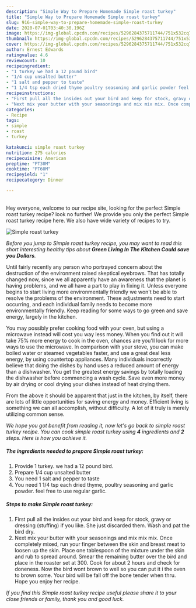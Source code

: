 ```yaml
---
description: "Simple Way to Prepare Homemade Simple roast turkey"
title: "Simple Way to Prepare Homemade Simple roast turkey"
slug: 916-simple-way-to-prepare-homemade-simple-roast-turkey
date: 2020-07-01T03:40:30.196Z
image: https://img-global.cpcdn.com/recipes/5296284375711744/751x532cq70/simple-roast-turkey-recipe-main-photo.jpg
thumbnail: https://img-global.cpcdn.com/recipes/5296284375711744/751x532cq70/simple-roast-turkey-recipe-main-photo.jpg
cover: https://img-global.cpcdn.com/recipes/5296284375711744/751x532cq70/simple-roast-turkey-recipe-main-photo.jpg
author: Ernest Edwards
ratingvalue: 4.6
reviewcount: 10
recipeingredient:
- "1 turkey we had a 12 pound bird"
- "1/4 cup unsalted butter"
- "1 salt and pepper to taste"
- "1 1/4 tsp each dried thyme poultry seasoning and garlic powder feel free to use regular garlic"
recipeinstructions:
- "First pull all the insides out your bird and keep for stock, gravy or dressing (stuffing) if you like. She just discarded them. Wash and pat the bird dry."
- "Next mix your butter with your seasonings and mix mix mix. Once completely mixed, run your finger between the skin and breast meat to loosen up the skin. Place one tablespoon of the mixture under the skin and rub to spread around. Smear the remaining butter over the bird and place in the roaster set at 300. Cook for about 2 hours and check for doneness. Now the bird wont brown to well so you can put it i the oven to brown some. Your bird will be fall off the bone tender when thru. Hope you enjoy her recipe."
categories:
- Recipe
tags:
- simple
- roast
- turkey

katakunci: simple roast turkey 
nutrition: 275 calories
recipecuisine: American
preptime: "PT30M"
cooktime: "PT60M"
recipeyield: "1"
recipecategory: Dinner

---
```

<br>
Hey everyone, welcome to our recipe site, looking for the perfect Simple roast turkey recipe? look no further! We provide you only the perfect Simple roast turkey recipe here. We also have wide variety of recipes to try.
<br>


![Simple roast turkey](https://img-global.cpcdn.com/recipes/5296284375711744/751x532cq70/simple-roast-turkey-recipe-main-photo.jpg)

<i>Before you jump to Simple roast turkey recipe, you may want to read this short interesting healthy tips about 
<strong>Green Living In The Kitchen Could save you Dollars</strong>.</i>
</br>

Until fairly recently any person who portrayed concern about the destruction of the environment raised skeptical eyebrows. That has totally changed now, since we all apparently have an awareness that the planet is having problems, and we all have a part to play in fixing it. Unless everyone begins to start living more environmentally friendly we won't be able to resolve the problems of the environment. These adjustments need to start occurring, and each individual family needs to become more environmentally friendly. Keep reading for some ways to go green and save energy, largely in the kitchen.

You may possibly prefer cooking food with your oven, but using a microwave instead will cost you way less money. When you find out it will take 75% more energy to cook in the oven, chances are you'll look for more ways to use the microwave. In comparison with your stove, you can make boiled water or steamed vegetables faster, and use a great deal less energy, by using countertop appliances. Many individuals incorrectly believe that doing the dishes by hand uses a reduced amount of energy than a dishwasher. You get the greatest energy savings by totally loading the dishwasher before commencing a wash cycle. Save even more money by air drying or cool drying your dishes instead of heat drying them.

From the above it should be apparent that just in the kitchen, by itself, there are lots of little opportunities for saving energy and money. Efficient living is something we can all accomplish, without difficulty. A lot of it truly is merely utilizing common sense.


<i>We hope you got benefit from reading it, now let's go back to simple roast turkey recipe. You can cook simple roast turkey using <strong>4</strong> ingredients and <strong>2</strong> steps. Here is how you achieve it.
</i>

##### The ingredients needed to prepare Simple roast turkey:

1. Provide 1 turkey. we had a 12 pound bird.
1. Prepare 1/4 cup unsalted butter
1. You need 1 salt and pepper to taste
1. You need 1 1/4 tsp each dried thyme, poultry seasoning and garlic powder. feel free to use regular garlic.


##### Steps to make Simple roast turkey:

1. First pull all the insides out your bird and keep for stock, gravy or dressing (stuffing) if you like. She just discarded them. Wash and pat the bird dry.
1. Next mix your butter with your seasonings and mix mix mix. Once completely mixed, run your finger between the skin and breast meat to loosen up the skin. Place one tablespoon of the mixture under the skin and rub to spread around. Smear the remaining butter over the bird and place in the roaster set at 300. Cook for about 2 hours and check for doneness. Now the bird wont brown to well so you can put it i the oven to brown some. Your bird will be fall off the bone tender when thru. Hope you enjoy her recipe.


<i>If you find this Simple roast turkey recipe useful please share it to your close friends or family, thank you and good luck.</i>
